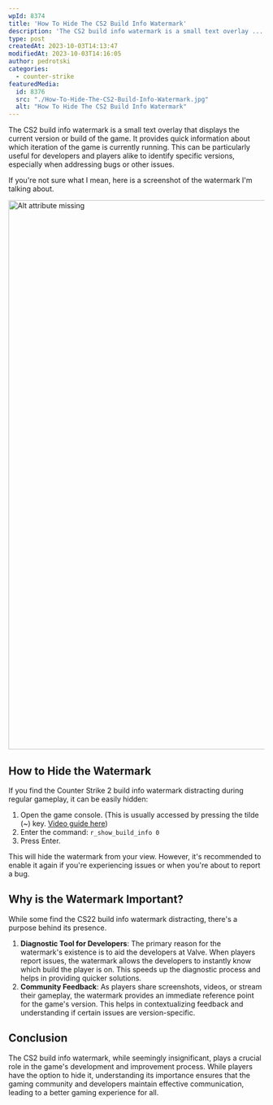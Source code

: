 ```yaml
---
wpId: 8374
title: 'How To Hide The CS2 Build Info Watermark'
description: 'The CS2 build info watermark is a small text overlay ...'
type: post
createdAt: 2023-10-03T14:13:47
modifiedAt: 2023-10-03T14:16:05
author: pedrotski
categories:
  - counter-strike
featuredMedia:
  id: 8376
  src: "./How-To-Hide-The-CS2-Build-Info-Watermark.jpg"
  alt: "How To Hide The CS2 Build Info Watermark"
---
```



The CS2 build info watermark is a small text overlay that displays the current version or build of the game. It provides quick information about which iteration of the game is currently running. This can be particularly useful for developers and players alike to identify specific versions, especially when addressing bugs or other issues.

If you're not sure what I mean, here is a screenshot of the watermark I'm talking about.

<img decoding="async" width="1920" height="1080" src="/images/posts/how-to-hide-the-cs2-build-info-watermark/cs2-build-info-watermark.jpg" alt="Alt attribute missing" srcset="/images/posts/how-to-hide-the-cs2-build-info-watermark/cs2-build-info-watermark.jpg 1920w, /images/posts/how-to-hide-the-cs2-build-info-watermark/cs2-build-info-watermark-768x432.jpg 768w, /images/posts/how-to-hide-the-cs2-build-info-watermark/cs2-build-info-watermark-1536x864.jpg 1536w" sizes="(max-width: 1920px) 100vw, 1920px" />

## How to Hide the Watermark

If you find the Counter Strike 2 build info watermark distracting during regular gameplay, it can be easily hidden:

1.  Open the game console. (This is usually accessed by pressing the tilde (~) key. [Video guide here](https://www.youtube.com/watch?v=TY59x-I6wUs&t=8s))
2.  Enter the command: `r_show_build_info 0`
3.  Press Enter.

This will hide the watermark from your view. However, it's recommended to enable it again if you're experiencing issues or when you're about to report a bug.

## Why is the Watermark Important?

While some find the CS22 build info watermark distracting, there's a purpose behind its presence.

1.  **Diagnostic Tool for Developers**: The primary reason for the watermark's existence is to aid the developers at Valve. When players report issues, the watermark allows the developers to instantly know which build the player is on. This speeds up the diagnostic process and helps in providing quicker solutions.
2.  **Community Feedback**: As players share screenshots, videos, or stream their gameplay, the watermark provides an immediate reference point for the game's version. This helps in contextualizing feedback and understanding if certain issues are version-specific.

## Conclusion

The CS2 build info watermark, while seemingly insignificant, plays a crucial role in the game's development and improvement process. While players have the option to hide it, understanding its importance ensures that the gaming community and developers maintain effective communication, leading to a better gaming experience for all.